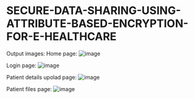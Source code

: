 # SECURE-DATA-SHARING-USING-ATTRIBUTE-BASED-ENCRYPTION-FOR-E-HEALTHCARE

Output images:
Home page:
![image](https://github.com/PMManikandan/SECURE-DATA-SHARING-USING-ATTRIBUTE-BASED-ENCRYPTION-FOR-E-HEALTHCARE/assets/101463689/d224765e-c06d-4d28-bc31-8ff3c4b1084f)

Login page:
![image](https://github.com/PMManikandan/SECURE-DATA-SHARING-USING-ATTRIBUTE-BASED-ENCRYPTION-FOR-E-HEALTHCARE/assets/101463689/487a8e12-0bd6-4b12-b718-b394c0665b86)

Patient details upolad page:
![image](https://github.com/PMManikandan/SECURE-DATA-SHARING-USING-ATTRIBUTE-BASED-ENCRYPTION-FOR-E-HEALTHCARE/assets/101463689/1212fbc2-bb77-405f-bf71-26722536fc07)

Patient files page:
![image](https://github.com/PMManikandan/SECURE-DATA-SHARING-USING-ATTRIBUTE-BASED-ENCRYPTION-FOR-E-HEALTHCARE/assets/101463689/41216bf9-03de-4fc1-a477-f3d55284246d)


